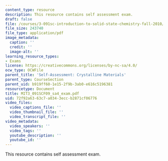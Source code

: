 ```yaml
---
content_type: resource
description: This resource contains self assessment exam.
draft: false
file: /courses/3-091sc-introduction-to-solid-state-chemistry-fall-2010/72f92a6363c7a0343eccb2871cf06776_MIT3_091SCF09_sa4_exam.pdf
file_size: 243740
file_type: application/pdf
image_metadata:
  caption: ''
  credit: ''
  image-alt: ''
learning_resource_types:
- Exams
license: https://creativecommons.org/licenses/by-nc-sa/4.0/
ocw_type: OCWFile
parent_title: 'Self-Assessment: Crystalline Materials'
parent_type: CourseSection
parent_uid: b919ff60-1e15-2f9b-3ab0-e616c5196381
resourcetype: Document
title: MIT3_091SCF09_sa4_exam.pdf
uid: 72f92a63-63c7-a034-3ecc-b2871cf06776
video_files:
  video_captions_file: ''
  video_thumbnail_file: ''
  video_transcript_file: ''
video_metadata:
  video_speakers: ''
  video_tags: ''
  youtube_description: ''
  youtube_id: ''
---
```

This resource contains self assessment exam.